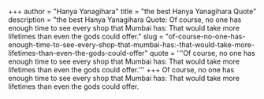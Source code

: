 +++
author = "Hanya Yanagihara"
title = "the best Hanya Yanagihara Quote"
description = "the best Hanya Yanagihara Quote: Of course, no one has enough time to see every shop that Mumbai has: That would take more lifetimes than even the gods could offer."
slug = "of-course-no-one-has-enough-time-to-see-every-shop-that-mumbai-has:-that-would-take-more-lifetimes-than-even-the-gods-could-offer"
quote = '''Of course, no one has enough time to see every shop that Mumbai has: That would take more lifetimes than even the gods could offer.'''
+++
Of course, no one has enough time to see every shop that Mumbai has: That would take more lifetimes than even the gods could offer.
